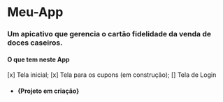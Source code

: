 # Meu-App 
### Um apicativo que gerencia o cartão fidelidade da venda de doces caseiros.

#### O que tem neste App
[x] Tela inicial;
[x] Tela para os cupons (em construção);
[] Tela de Login

- #### {Projeto em criação}
